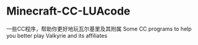 # Minecraft-CC-LUAcode
一些CC程序，帮助你更好地玩瓦尔基里及其附属
Some CC programs to help you better play Valkyrie and its affiliates
